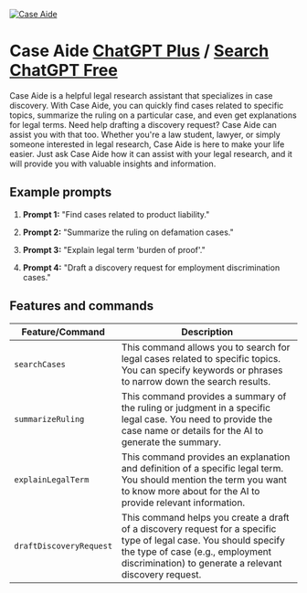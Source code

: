 
[![Case Aide](https://files.oaiusercontent.com/file-b27b4QA8lVUXV6bhrB5bxpXr?se=2123-10-16T17%3A38%3A29Z&sp=r&sv=2021-08-06&sr=b&rscc=max-age%3D31536000%2C%20immutable&rscd=attachment%3B%20filename%3Da74db363-0004-44e7-92e3-267a44c44e11.png&sig=hhc89w%2BTSMjY%2Bqdvuf2VUANkbl5P10h1PdDQGeSOB00%3D)](https://chat.openai.com/g/g-HifAWoYNB-case-aide)

# Case Aide [ChatGPT Plus](https://chat.openai.com/g/g-HifAWoYNB-case-aide) / [Search ChatGPT Free](https://gptcall.net/index.html#/?search=Case%20Aide)

Case Aide is a helpful legal research assistant that specializes in case discovery. With Case Aide, you can quickly find cases related to specific topics, summarize the ruling on a particular case, and even get explanations for legal terms. Need help drafting a discovery request? Case Aide can assist you with that too. Whether you're a law student, lawyer, or simply someone interested in legal research, Case Aide is here to make your life easier. Just ask Case Aide how it can assist with your legal research, and it will provide you with valuable insights and information.

## Example prompts

1. **Prompt 1:** "Find cases related to product liability."

2. **Prompt 2:** "Summarize the ruling on defamation cases."

3. **Prompt 3:** "Explain legal term 'burden of proof'."

4. **Prompt 4:** "Draft a discovery request for employment discrimination cases."

## Features and commands

| Feature/Command | Description |
| --- | --- |
| `searchCases` | This command allows you to search for legal cases related to specific topics. You can specify keywords or phrases to narrow down the search results. |
| `summarizeRuling` | This command provides a summary of the ruling or judgment in a specific legal case. You need to provide the case name or details for the AI to generate the summary. |
| `explainLegalTerm` | This command provides an explanation and definition of a specific legal term. You should mention the term you want to know more about for the AI to provide relevant information. |
| `draftDiscoveryRequest` | This command helps you create a draft of a discovery request for a specific type of legal case. You should specify the type of case (e.g., employment discrimination) to generate a relevant discovery request. |



